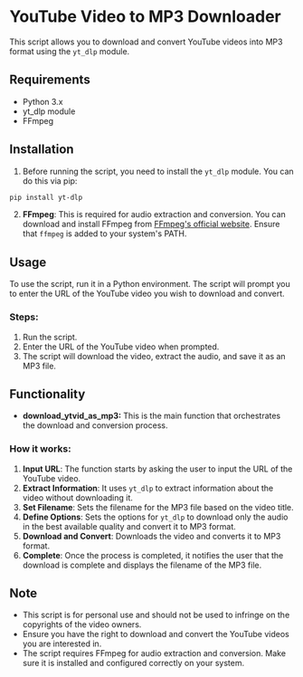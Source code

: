 # YouTube Video to MP3 Downloader

This script allows you to download and convert YouTube videos into MP3 format using the `yt_dlp` module.

## Requirements

- Python 3.x
- yt_dlp module
- FFmpeg

## Installation

1. Before running the script, you need to install the `yt_dlp` module. You can do this via pip:

```bash
pip install yt-dlp
```

2. **FFmpeg**: This is required for audio extraction and conversion. You can download and install FFmpeg from [FFmpeg's official website](https://ffmpeg.org/download.html). Ensure that `ffmpeg` is added to your system's PATH.

## Usage

To use the script, run it in a Python environment. The script will prompt you to enter the URL of the YouTube video you wish to download and convert.

### Steps:

1. Run the script.
2. Enter the URL of the YouTube video when prompted.
3. The script will download the video, extract the audio, and save it as an MP3 file.

## Functionality

- **download_ytvid_as_mp3:** This is the main function that orchestrates the download and conversion process.

### How it works:

1. **Input URL**: The function starts by asking the user to input the URL of the YouTube video.
2. **Extract Information**: It uses `yt_dlp` to extract information about the video without downloading it.
3. **Set Filename**: Sets the filename for the MP3 file based on the video title.
4. **Define Options**: Sets the options for `yt_dlp` to download only the audio in the best available quality and convert it to MP3 format.
5. **Download and Convert**: Downloads the video and converts it to MP3 format.
6. **Complete**: Once the process is completed, it notifies the user that the download is complete and displays the filename of the MP3 file.

## Note

- This script is for personal use and should not be used to infringe on the copyrights of the video owners.
- Ensure you have the right to download and convert the YouTube videos you are interested in.
- The script requires FFmpeg for audio extraction and conversion. Make sure it is installed and configured correctly on your system.
